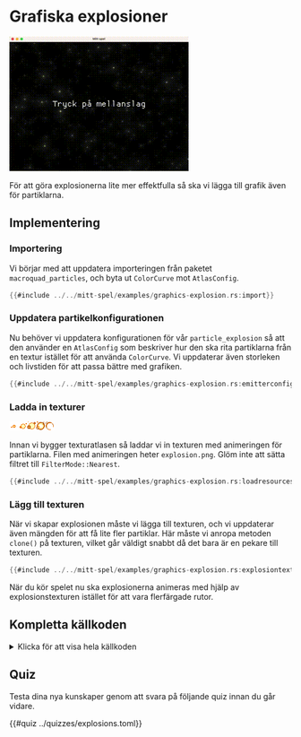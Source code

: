 # Grafiska explosioner

![Screenshot](images/graphics-explosions.gif#center)

För att göra explosionerna lite mer effektfulla så ska vi lägga till grafik
även för partiklarna.

## Implementering

### Importering

Vi börjar med att uppdatera importeringen från paketet `macroquad_particles`,
och byta ut `ColorCurve` mot `AtlasConfig`.

```rust
{{#include ../../mitt-spel/examples/graphics-explosion.rs:import}}
```

### Uppdatera partikelkonfigurationen

Nu behöver vi uppdatera konfigurationen för vår `particle_explosion` så att
den använder en `AtlasConfig` som beskriver hur den ska rita partiklarna från
en textur istället för att använda `ColorCurve`. Vi uppdaterar även storleken
och livstiden för att passa bättre med grafiken.

```rust [hl,10,12,14]
{{#include ../../mitt-spel/examples/graphics-explosion.rs:emitterconfig}}
```

### Ladda in texturer

![Spritesheet för explosionen](assets/explosion.png#pixelated)

Innan vi bygger texturatlasen så laddar vi in texturen med animeringen för
partiklarna. Filen med animeringen heter `explosion.png`. Glöm inte att sätta
filtret till `FilterMode::Nearest`.

```rust [hl,1-4]
{{#include ../../mitt-spel/examples/graphics-explosion.rs:loadresources}}
```

### Lägg till texturen

När vi skapar explosionen måste vi lägga till texturen, och vi uppdaterar även
mängden för att få lite fler partiklar. Här måste vi anropa metoden `clone()`
på texturen, vilket går väldigt snabbt då det bara är en pekare till texturen.

```rust [hl,3-4]
{{#include ../../mitt-spel/examples/graphics-explosion.rs:explosiontexture}}
```

När du kör spelet nu ska explosionerna animeras med hjälp av
explosionstexturen istället för att vara flerfärgade rutor.

<div class="noprint">

## Kompletta källkoden

<details>
  <summary>Klicka för att visa hela källkoden</summary>

```rust
{{#include ../../mitt-spel/examples/graphics-explosion.rs:all}}
```
</details>
</div>

## Quiz

Testa dina nya kunskaper genom att svara på följande quiz innan du går vidare.

{{#quiz ../quizzes/explosions.toml}}
